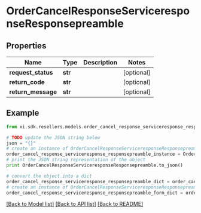 # OrderCancelResponseServiceresponseResponsepreamble


## Properties

Name | Type | Description | Notes
------------ | ------------- | ------------- | -------------
**request_status** | **str** |  | [optional] 
**return_code** | **str** |  | [optional] 
**return_message** | **str** |  | [optional] 

## Example

```python
from xi.sdk.resellers.models.order_cancel_response_serviceresponse_responsepreamble import OrderCancelResponseServiceresponseResponsepreamble

# TODO update the JSON string below
json = "{}"
# create an instance of OrderCancelResponseServiceresponseResponsepreamble from a JSON string
order_cancel_response_serviceresponse_responsepreamble_instance = OrderCancelResponseServiceresponseResponsepreamble.from_json(json)
# print the JSON string representation of the object
print OrderCancelResponseServiceresponseResponsepreamble.to_json()

# convert the object into a dict
order_cancel_response_serviceresponse_responsepreamble_dict = order_cancel_response_serviceresponse_responsepreamble_instance.to_dict()
# create an instance of OrderCancelResponseServiceresponseResponsepreamble from a dict
order_cancel_response_serviceresponse_responsepreamble_form_dict = order_cancel_response_serviceresponse_responsepreamble.from_dict(order_cancel_response_serviceresponse_responsepreamble_dict)
```
[[Back to Model list]](../README.md#documentation-for-models) [[Back to API list]](../README.md#documentation-for-api-endpoints) [[Back to README]](../README.md)



